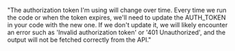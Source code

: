 "The authorization token I'm using will change over time. Every time we run the code or when the token expires, we'll need to update the AUTH_TOKEN in your code with the new one. 
If we don't update it, we will likely encounter an error such as 'Invalid authorization token' or '401 Unauthorized', and the output will not be fetched correctly from the API."

